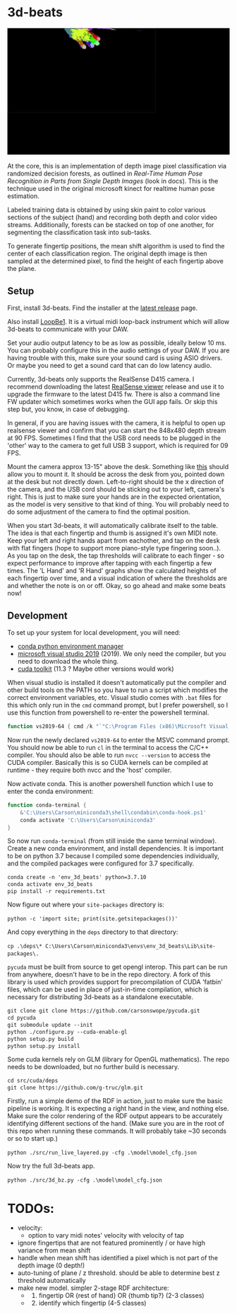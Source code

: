 # 3d-beats

![Hand Classifier](rdf.gif)

At the core, this is an implementation of depth image pixel classification via randomized decision forests, as outlined in *Real-Time Human Pose Recognition in Parts from Single Depth Images* (look in docs). This is the technique used in the original microsoft kinect for realtime human pose estimation.

Labeled training data is obtained by using skin paint to color various sections of the subject (hand) and recording both depth and color video streams. Additionally, forests can be stacked on top of one another, for segmenting the classification task into sub-tasks.

To generate fingertip positions, the mean shift algorithm is used to find the center of each classification region. The original depth image is then sampled at the determined pixel, to find the height of each fingertip above the plane. 

## Setup

First, install 3d-beats. Find the installer at the [latest release](https://github.com/carsonswope/3d-beats/releases) page.

Also install [LoopBe1](https://nerds.de/en/download.html). It is a virtual midi loop-back instrument which will allow 3d-beats to communicate with your DAW.

Set your audio output latency to be as low as possible, ideally below 10 ms. You can probably configure this in the audio settings of your DAW. If you are having trouble with this, make sure your sound card is using ASIO drivers. Or maybe you need to get a sound card that can do low latency audio.

Currently, 3d-beats only supports the RealSense D415 camera. I recommend downloading the latest [RealSense viewer](https://github.com/IntelRealSense/librealsense/releases) release and use it to upgrade the firmware to the latest D415 fw. There is also a command line FW updater which sometimes works when the GUI app fails. Or skip this step but, you know, in case of debugging.

In general, if you are having issues with the camera, it is helpful to open up realsense viewer and confirm that you can start the 848x480 depth stream at 90 FPS. Sometimes I find that the USB cord needs to be plugged in the 'other' way to the camera to get full USB 3 support, which is required for 09 FPS.

Mount the camera approx 13-15" above the desk. Something like [this](https://www.amazon.com/dp/B071VR8PWF) should allow you to mount it. It should be across the desk from you, pointed down at the desk but not directly down. Left-to-right should be the x direction of the camera, and the USB cord should be sticking out to your left, camera's right. This is just to make sure your hands are in the expected orientation, as the model is very sensitive to that kind of thing. You will probably need to do some adjustment of the camera to find the optimal position.

When you start 3d-beats, it will automatically calibrate itself to the table. The idea is that each fingertip and thumb is assigned it's own MIDI note. Keep your left and right hands apart from eachother, and tap on the desk with flat fingers (hope to support more piano-style type fingering soon..). As you tap on the desk, the tap thresholds will calibrate to each finger - so expect performance to improve after tapping with each fingertip a few times. The 'L Hand' and 'R Hand' graphs show the calculated heights of each fingertip over time, and a visual indication of where the thresholds are and whether the note is on or off. Okay, so go ahead and make some beats now! 

## Development

To set up your system for local development, you will need:

- [conda python environment manager](https://docs.conda.io/en/latest/miniconda.html)
- [microsoft visual studio 2019](https://visualstudio.microsoft.com/downloads/) (2019). We only need the compiler, but you need to download the whole thing. 
- [cuda toolkit](https://developer.nvidia.com/cuda-11.3.0-download-archive?target_os=Windows&target_arch=x86_64) (11.3 ? Maybe other versions would work)

When visual studio is installed it doesn't automatically put the compiler and other build tools on the PATH so you have to run a script which modifies the correct environment variables, etc. Visual studio comes with `.bat` files for this which only run in the `cmd` command prompt, but I prefer powershell, so I use this function from powershell to re-enter the powershell terminal.

```ps1
function vs2019-64 { cmd /k "`"C:\Program Files (x86)\Microsoft Visual Studio\2019\Community\VC\Auxiliary\Build\vcvars64.bat`" & pwsh" }
```

Now run the newly declared `vs2019-64` to enter the MSVC command prompt. You should now be able to run `cl` in the terminal to access the C/C++ compiler. You should also be able to run `nvcc --version` to access the CUDA compiler. Basically this is so CUDA kernels can be compiled at runtime - they require both nvcc and the 'host' compiler.

Now activate conda. This is another powershell function which I use to enter the conda environment:

```ps1
function conda-terminal {
	&'C:\Users\Carson\miniconda3\shell\condabin\conda-hook.ps1'
	conda activate 'C:\Users\Carson\miniconda3'
}
```

So now run `conda-terminal` (from still inside the same terminal window). Create a new conda environment, and install dependencies. It is important to be on python 3.7 because I compiled some dependencies individually, and the compiled packages were configured for 3.7 specifically.

```
conda create -n 'env_3d_beats' python=3.7.10
conda activate env_3d_beats
pip install -r requirements.txt
```

Now figure out where your `site-packages` directory is:

`python -c 'import site; print(site.getsitepackages())'`

And copy everything in the `deps` directory to that directory:

`cp .\deps\* C:\Users\Carson\miniconda3\envs\env_3d_beats\Lib\site-packages\.`

`pycuda` must be built from source to get opengl interop. This part can be run from anywhere, doesn't have to be in the repo directory. A fork of this library is used which provides support for precompilation of CUDA 'fatbin' files, which can be used in place of just-in-time compilation, which is necessary for distributing 3d-beats as a standalone executable.

```
git clone git clone https://github.com/carsonswope/pycuda.git
cd pycuda
git submodule update --init
python ./configure.py --cuda-enable-gl
python setup.py build
python setup.py install
```

Some cuda kernels rely on GLM (library for OpenGL mathematics). The repo needs to be downloaded, but no further build is necessary.
```
cd src/cuda/deps
git clone https://github.com/g-truc/glm.git
```

Firstly, run a simple demo of the RDF in action, just to make sure the basic pipeline is working. It is expecting a right hand in the view, and nothing else. Make sure the color rendering of the RDF output appears to be accurately identifying different sections of the hand. (Make sure you are in the root of this repo when running these commands. It will probably take ~30 seconds or so to start up.)

`python ./src/run_live_layered.py -cfg .\model\model_cfg.json`

Now try the full 3d-beats app.

`python ./src/3d_bz.py -cfg .\model\model_cfg.json`

# TODOs:

- velocity:
  - option to vary midi notes' velocity with velocity of tap
- ignore fingertips that are not featured prominently / or have high variance from mean shift
- handle when mean shift has identified a pixel which is not part of the depth image (0 depth!)
- auto-tuning of plane / z threshold. should be able to determine best z threshold automatically
- make new model. simpler 2-stage RDF architecture:
  - 1. fingertip OR {rest of hand} OR {thumb tip?} (2-3 classes)
  - 2. identify which fingertip (4-5 classes)
